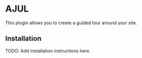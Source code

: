 AJUL
====

This plugin allows you to create a guided tour around your site.


Installation
---------------------------------

TODO: Add installation instructions here.